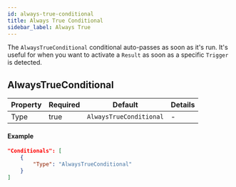 ```yaml
---
id: always-true-conditional
title: Always True Conditional
sidebar_label: Always True
---
```


The `AlwaysTrueConditional` conditional auto-passes as soon as it's run. It's useful for when you want to activate a `Result` as soon as a specific `Trigger` is detected.

## AlwaysTrueConditional

| Property | Required | Default                 | Details |
| -------- | -------- | ----------------------- | ------- |
| Type     | true     | `AlwaysTrueConditional` | -       |

#### Example

```json
"Conditionals": [
    {
        "Type": "AlwaysTrueConditional"
    }
]
```
